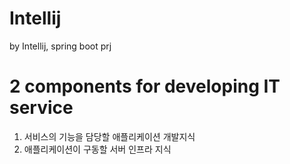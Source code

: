 # Intellij
by Intellij, spring boot prj

# 2 components for developing IT service
1. 서비스의 기능을 담당할 애플리케이션 개발지식
2. 애플리케이션이 구동할 서버 인프라 지식
